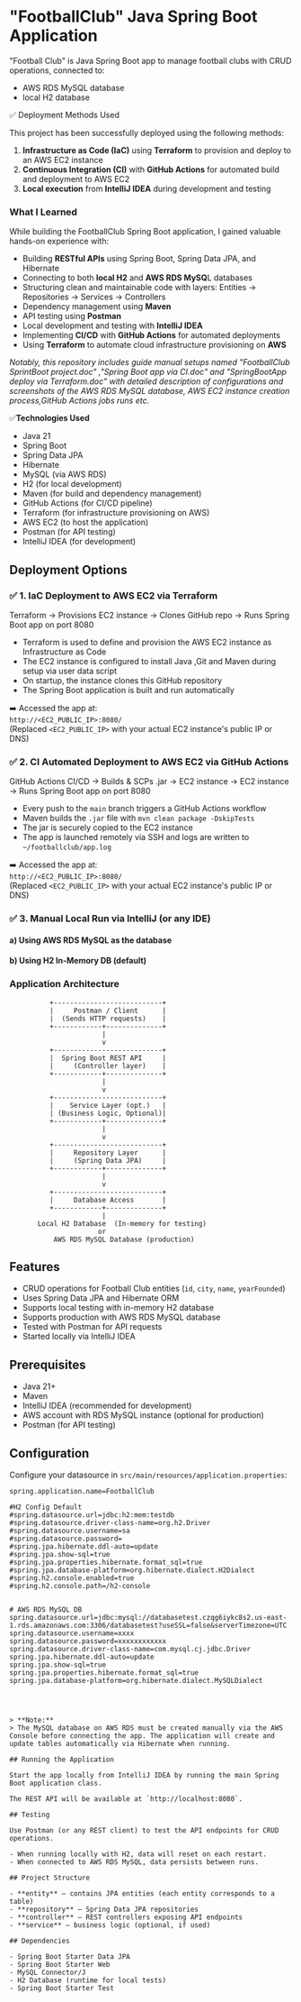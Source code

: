 # "FootballClub" Java Spring Boot Application

"Football Club" is Java Spring Boot app to manage football clubs with CRUD operations, connected to:
* AWS RDS MySQL database
* local H2 database
  
✅ Deployment Methods Used 

This project has been successfully deployed using the following methods:

1. **Infrastructure as Code (IaC)** using **Terraform** to provision and deploy to an AWS EC2 instance
2. **Continuous Integration (CI)** with **GitHub Actions** for automated build and deployment to AWS EC2
3. **Local execution** from **IntelliJ IDEA** during development and testing


### What I Learned

While building the FootballClub Spring Boot application, I gained valuable hands-on experience with:

* Building **RESTful APIs** using Spring Boot, Spring Data JPA, and Hibernate
* Connecting to both **local H2** and **AWS RDS MySQ**L databases
* Structuring clean and maintainable code with layers: Entities → Repositories → Services → Controllers
* Dependency management using **Maven**
* API testing using **Postman**
* Local development and testing with **IntelliJ IDEA**
* Implementing **CI/CD** with **GitHub Actions** for automated deployments
* Using **Terraform** to automate cloud infrastructure provisioning on **AWS**


_Notably, this repository includes guide manual setups named "FootballClub SprintBoot project.doc" ,"Spring Boot app via CI.doc" and "SpringBootApp deploy via Terraform.doc" with detailed description of configurations and screenshots of the AWS RDS MySQL database, AWS EC2 instance creation process,GitHub Actions jobs runs etc._


✅**Technologies Used**
* Java 21
* Spring Boot
* Spring Data JPA
* Hibernate
* MySQL (via AWS RDS)
* H2 (for local development)
* Maven (for build and dependency management)
* GitHub Actions (for CI/CD pipeline)
* Terraform (for infrastructure provisioning on AWS)
* AWS EC2 (to host the application)
* Postman (for API testing)
* IntelliJ IDEA (for development)

  
## Deployment Options

### ✅ 1. **IaC Deployment to AWS EC2 via Terraform**
Terraform → Provisions EC2 instance → Clones GitHub repo → Runs Spring Boot app on port 8080

- Terraform is used to define and provision the AWS EC2 instance as Infrastructure as Code
- The EC2 instance is configured to install Java ,Git and Maven during setup via user data script
- On startup, the instance clones this GitHub repository
- The Spring Boot application is built and run automatically

➡️ Accessed the app at:  
`http://<EC2_PUBLIC_IP>:8080/`  
(Replaced `<EC2_PUBLIC_IP>` with your actual EC2 instance's public IP or DNS)



### ✅ 2. **CI Automated Deployment to AWS EC2 via GitHub Actions**
GitHub Actions CI/CD → Builds & SCPs .jar → EC2 instance → EC2 instance → Runs Spring Boot app on port 8080

- Every push to the `main` branch triggers a GitHub Actions workflow
- Maven builds the `.jar` file with `mvn clean package -DskipTests`
- The jar is securely copied to the EC2 instance
- The app is launched remotely via SSH and logs are written to `~/footballclub/app.log`

➡️ Accessed the app at:  
`http://<EC2_PUBLIC_IP>:8080/`  
(Replaced `<EC2_PUBLIC_IP>` with your actual EC2 instance's public IP or DNS)

### ✅ 3. **Manual Local Run via IntelliJ (or any IDE)**
#### a) Using AWS RDS MySQL as the database
#### b) Using H2 In-Memory DB (default)  



### Application Architecture
              +---------------------------+
              |     Postman / Client      |
              |  (Sends HTTP requests)    |
              +------------+--------------+
                           |
                           v
              +---------------------------+
              |  Spring Boot REST API     |
              |     (Controller layer)    |
              +------------+--------------+
                           |
                           v
              +---------------------------+
              |    Service Layer (opt.)   |
              | (Business Logic, Optional)|
              +------------+--------------+
                           |
                           v
              +---------------------------+
              |     Repository Layer      |
              |     (Spring Data JPA)     |
              +------------+--------------+
                           |
                           v
              +---------------------------+
              |     Database Access       |
              +------------+--------------+
                           |
           Local H2 Database  (In-memory for testing)
                          or
               AWS RDS MySQL Database (production)

## Features

- CRUD operations for Football Club entities (`id`, `city`, `name`, `yearFounded`)  
- Uses Spring Data JPA and Hibernate ORM  
- Supports local testing with in-memory H2 database  
- Supports production with AWS RDS MySQL database  
- Tested with Postman for API requests  
- Started locally via IntelliJ IDEA  

## Prerequisites

- Java 21+  
- Maven  
- IntelliJ IDEA (recommended for development)  
- AWS account with RDS MySQL instance (optional for production)  
- Postman (for API testing)  

## Configuration

Configure your datasource in `src/main/resources/application.properties`:

```properties
spring.application.name=FootballClub

#H2 Config Default
#spring.datasource.url=jdbc:h2:mem:testdb
#spring.datasource.driver-class-name=org.h2.Driver
#spring.datasource.username=sa
#spring.datasource.password=
#spring.jpa.hibernate.ddl-auto=update
#spring.jpa.show-sql=true
#spring.jpa.properties.hibernate.format_sql=true
#spring.jpa.database-platform=org.hibernate.dialect.H2Dialect
#spring.h2.console.enabled=true
#spring.h2.console.path=/h2-console


# AWS RDS MySQL DB
spring.datasource.url=jdbc:mysql://databasetest.czqg6iykc8s2.us-east-1.rds.amazonaws.com:3306/databasetest?useSSL=false&serverTimezone=UTC
spring.datasource.username=xxxx
spring.datasource.password=xxxxxxxxxxxx
spring.datasource.driver-class-name=com.mysql.cj.jdbc.Driver
spring.jpa.hibernate.ddl-auto=update
spring.jpa.show-sql=true
spring.jpa.properties.hibernate.format_sql=true
spring.jpa.database-platform=org.hibernate.dialect.MySQLDialect




> **Note:**  
> The MySQL database on AWS RDS must be created manually via the AWS Console before connecting the app. The application will create and update tables automatically via Hibernate when running.

## Running the Application

Start the app locally from IntelliJ IDEA by running the main Spring Boot application class.

The REST API will be available at `http://localhost:8080`.

## Testing

Use Postman (or any REST client) to test the API endpoints for CRUD operations.

- When running locally with H2, data will reset on each restart.  
- When connected to AWS RDS MySQL, data persists between runs.  

## Project Structure

- **entity** — contains JPA entities (each entity corresponds to a table)  
- **repository** — Spring Data JPA repositories  
- **controller** — REST controllers exposing API endpoints  
- **service** — business logic (optional, if used)  

## Dependencies

- Spring Boot Starter Data JPA  
- Spring Boot Starter Web  
- MySQL Connector/J  
- H2 Database (runtime for local tests)  
- Spring Boot Starter Test  

